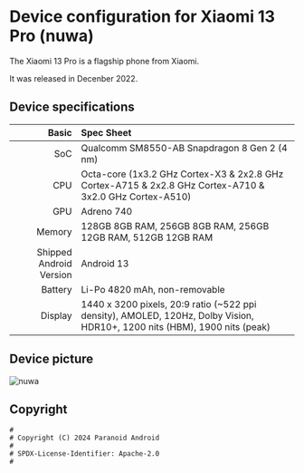 Device configuration for Xiaomi 13 Pro (nuwa)
=========================================

The Xiaomi 13 Pro is a flagship phone from Xiaomi.

It was released in Decenber 2022.

## Device specifications

Basic   | Spec Sheet
-------:|:-------------------------
SoC     | Qualcomm SM8550-AB Snapdragon 8 Gen 2 (4 nm)
CPU     | Octa-core (1x3.2 GHz Cortex-X3 & 2x2.8 GHz Cortex-A715 & 2x2.8 GHz Cortex-A710 & 3x2.0 GHz Cortex-A510)
GPU     | Adreno 740
Memory  | 128GB 8GB RAM, 256GB 8GB RAM, 256GB 12GB RAM, 512GB 12GB RAM
Shipped Android Version | Android 13
Battery | Li-Po 4820 mAh, non-removable
Display | 1440 x 3200 pixels, 20:9 ratio (~522 ppi density), AMOLED, 120Hz, Dolby Vision, HDR10+, 1200 nits (HBM), 1900 nits (peak)

## Device picture

![nuwa](https://www.giztop.com/media/catalog/product/cache/1d54c77235ad9c5000509537c351eadb/p/m/pms_1670747135.2084309.png "nuwa")

## Copyright

```
#
# Copyright (C) 2024 Paranoid Android
#
# SPDX-License-Identifier: Apache-2.0
#
```
